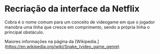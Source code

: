 # Recriação da interface da Netflix
Cobra é o nome comum para um conceito de videogame em que o jogador manobra uma linha que cresce em comprimento, sendo a própria linha o principal obstáculo.

Maiores informações na página da [Wikipedia.](https://en.wikipedia.org/wiki/Snake_(video_game_genre) 
